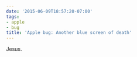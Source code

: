 ```yaml
---
date: '2015-06-09T18:57:20-07:00'
tags:
- apple
- bug
title: 'Apple bug: Another blue screen of death'
---
```


Jesus.
